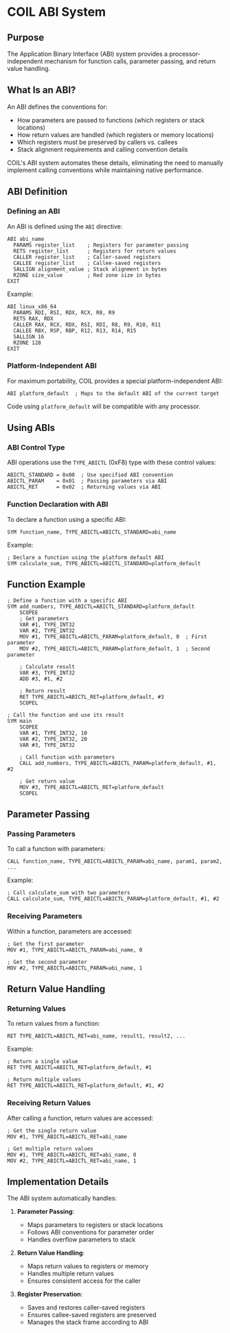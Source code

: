 # COIL ABI System

## Purpose

The Application Binary Interface (ABI) system provides a processor-independent mechanism for function calls, parameter passing, and return value handling.

## What Is an ABI?

An ABI defines the conventions for:
- How parameters are passed to functions (which registers or stack locations)
- How return values are handled (which registers or memory locations)
- Which registers must be preserved by callers vs. callees
- Stack alignment requirements and calling convention details

COIL's ABI system automates these details, eliminating the need to manually implement calling conventions while maintaining native performance.

## ABI Definition

### Defining an ABI

An ABI is defined using the `ABI` directive:

```
ABI abi_name
  PARAMS register_list    ; Registers for parameter passing
  RETS register_list      ; Registers for return values
  CALLER register_list    ; Caller-saved registers
  CALLEE register_list    ; Callee-saved registers
  SALLIGN alignment_value ; Stack alignment in bytes
  RZONE size_value        ; Red zone size in bytes
EXIT
```

Example:
```
ABI linux_x86_64
  PARAMS RDI, RSI, RDX, RCX, R8, R9
  RETS RAX, RDX
  CALLER RAX, RCX, RDX, RSI, RDI, R8, R9, R10, R11
  CALLEE RBX, RSP, RBP, R12, R13, R14, R15
  SALLIGN 16
  RZONE 128
EXIT
```

### Platform-Independent ABI

For maximum portability, COIL provides a special platform-independent ABI:

```
ABI platform_default  ; Maps to the default ABI of the current target
```

Code using `platform_default` will be compatible with any processor.

## Using ABIs

### ABI Control Type

ABI operations use the `TYPE_ABICTL` (0xF8) type with these control values:

```
ABICTL_STANDARD = 0x00  ; Use specified ABI convention
ABICTL_PARAM    = 0x01  ; Passing parameters via ABI
ABICTL_RET      = 0x02  ; Returning values via ABI
```

### Function Declaration with ABI

To declare a function using a specific ABI:

```
SYM function_name, TYPE_ABICTL=ABICTL_STANDARD=abi_name
```

Example:
```
; Declare a function using the platform default ABI
SYM calculate_sum, TYPE_ABICTL=ABICTL_STANDARD=platform_default
```

## Function Example

```
; Define a function with a specific ABI
SYM add_numbers, TYPE_ABICTL=ABICTL_STANDARD=platform_default
    SCOPEE
    ; Get parameters
    VAR #1, TYPE_INT32
    VAR #2, TYPE_INT32
    MOV #1, TYPE_ABICTL=ABICTL_PARAM=platform_default, 0  ; First parameter
    MOV #2, TYPE_ABICTL=ABICTL_PARAM=platform_default, 1  ; Second parameter
    
    ; Calculate result
    VAR #3, TYPE_INT32
    ADD #3, #1, #2
    
    ; Return result
    RET TYPE_ABICTL=ABICTL_RET=platform_default, #3
    SCOPEL

; Call the function and use its result
SYM main
    SCOPEE
    VAR #1, TYPE_INT32, 10
    VAR #2, TYPE_INT32, 20
    VAR #3, TYPE_INT32
    
    ; Call function with parameters
    CALL add_numbers, TYPE_ABICTL=ABICTL_PARAM=platform_default, #1, #2
    
    ; Get return value
    MOV #3, TYPE_ABICTL=ABICTL_RET=platform_default
    SCOPEL
```

## Parameter Passing

### Passing Parameters

To call a function with parameters:

```
CALL function_name, TYPE_ABICTL=ABICTL_PARAM=abi_name, param1, param2, ...
```

Example:
```
; Call calculate_sum with two parameters
CALL calculate_sum, TYPE_ABICTL=ABICTL_PARAM=platform_default, #1, #2
```

### Receiving Parameters

Within a function, parameters are accessed:

```
; Get the first parameter
MOV #1, TYPE_ABICTL=ABICTL_PARAM=abi_name, 0

; Get the second parameter
MOV #2, TYPE_ABICTL=ABICTL_PARAM=abi_name, 1
```

## Return Value Handling

### Returning Values

To return values from a function:

```
RET TYPE_ABICTL=ABICTL_RET=abi_name, result1, result2, ...
```

Example:
```
; Return a single value
RET TYPE_ABICTL=ABICTL_RET=platform_default, #1

; Return multiple values
RET TYPE_ABICTL=ABICTL_RET=platform_default, #1, #2
```

### Receiving Return Values

After calling a function, return values are accessed:

```
; Get the single return value
MOV #1, TYPE_ABICTL=ABICTL_RET=abi_name

; Get multiple return values
MOV #1, TYPE_ABICTL=ABICTL_RET=abi_name, 0
MOV #2, TYPE_ABICTL=ABICTL_RET=abi_name, 1
```

## Implementation Details

The ABI system automatically handles:

1. **Parameter Passing**: 
   - Maps parameters to registers or stack locations
   - Follows ABI conventions for parameter order
   - Handles overflow parameters to stack

2. **Return Value Handling**:
   - Maps return values to registers or memory
   - Handles multiple return values
   - Ensures consistent access for the caller

3. **Register Preservation**:
   - Saves and restores caller-saved registers
   - Ensures callee-saved registers are preserved
   - Manages the stack frame according to ABI